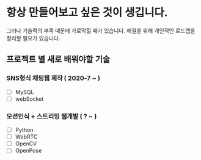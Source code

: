 # 항상 만들어보고 싶은 것이 생깁니다. 

그러나 기술력의 부족 때문에 가로막힐 때가 있습니다.
해결을 위해 개인적인 로드맵을 정리할 필요가 있습니다.

## 프로젝트 별 새로 배워야할 기술

### SNS형식 채팅웹 제작 ( 2020-7 ~ )

- [ ] MySQL
- [ ] webSocket

### 모션인식 + 스트리밍 웹개발 ( ? ~ )

- [ ] Python
- [ ] WebRTC
- [ ] OpenCV
- [ ] OpenPose
